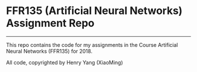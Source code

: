 # FFR135 (Artificial Neural Networks) Assignment Repo

-----------

This repo contains the code for my assignments in the Course Artificial Neural Networks (FFR135) for 2018.

All code, copyrighted by Henry Yang (XiaoMing)